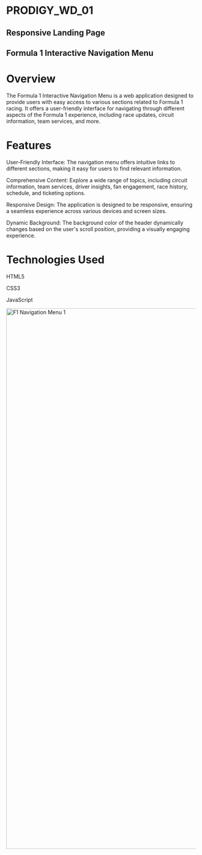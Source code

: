 # PRODIGY_WD_01

## Responsive Landing Page

## Formula 1 Interactive Navigation Menu

# Overview

The Formula 1 Interactive Navigation Menu is a web application designed to provide users with easy access to various sections related to Formula 1 racing. It offers a user-friendly interface for navigating through different aspects of the Formula 1 experience, including race updates, circuit information, team services, and more.

# Features

User-Friendly Interface: The navigation menu offers intuitive links to different sections, making it easy for users to find relevant information.

Comprehensive Content: Explore a wide range of topics, including circuit information, team services, driver insights, fan engagement, race history, schedule, and ticketing options.

Responsive Design: The application is designed to be responsive, ensuring a seamless experience across various devices and screen sizes.

Dynamic Background: The background color of the header dynamically changes based on the user's scroll position, providing a visually engaging experience.

# Technologies Used

HTML5

CSS3

JavaScript

<img width="1438" alt="F1 Navigation Menu 1" src="https://github.com/Raghav-26491/PRODIGY_WD_01/assets/145380406/faec788d-3655-4663-8f1c-9d232440339d" alt="F1 Navigation Menu">
